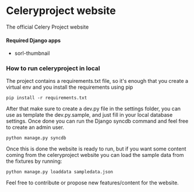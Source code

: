 Celeryproject website
=====================

The official Celery Project website 

#### Required Django apps ####
- sorl-thumbnail

### How to run celeryproject in local ###

The project contains a requirements.txt file, so it's enough that you create a virtual env and you install the requirements using pip

```
pip install -r requirements.txt
```

After that make sure to create a dev.py file in the settings folder, you can use as template the dev.py.sample, and just fill in your local database settings.
Once done you can run the Django syncdb command and feel free to create an admin user.

```
python manage.py syncdb
```

Once this is done the website is ready to run, but if you want some content coming from the celeryproject website you can load the sample data from the fixtures by running:

```
python manage.py loaddata sampledata.json
```

Feel free to contribute or propose new features/content for the website.

